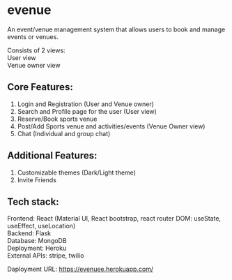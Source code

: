 # evenue

An event/venue management system that allows users to book and manage events or venues.

Consists of 2 views: \
User view \
Venue owner view

## Core Features: 
1. Login and Registration (User and Venue owner) 
2. Search and Profile page for the user (User view) 
3. Reserve/Book sports venue 
4. Post/Add Sports venue and activities/events (Venue Owner view) 
5. Chat (Individual and group chat)

## Additional Features: 
1. Customizable themes (Dark/Light theme) 
2. Invite Friends 

## Tech stack:

Frontend: React (Material UI, React bootstrap, react router DOM: useState, useEffect, useLocation) \
Backend: Flask \
Database: MongoDB \
Deployment: Heroku \
External APIs: stripe, twilio

Daployment URL: https://evenuee.herokuapp.com/
